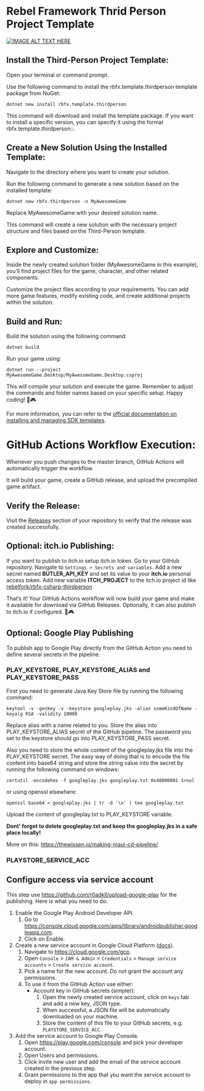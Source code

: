 # Rebel Framework Thrid Person Project Template

[![IMAGE ALT TEXT HERE](https://img.youtube.com/vi/tzlmrk5sSJY/0.jpg)](https://www.youtube.com/watch?v=tzlmrk5sSJY)

## Install the Third-Person Project Template:

Open your terminal or command prompt.

Use the following command to install the rbfx.template.thirdperson template package from NuGet:

```
dotnet new install rbfx.template.thirdperson
```

This command will download and install the template package. If you want to install a specific version, you can specify it using the format rbfx.template.thirdperson::<package-version>.

## Create a New Solution Using the Installed Template:

Navigate to the directory where you want to create your solution.

Run the following command to generate a new solution based on the installed template:

```
dotnet new rbfx.thirdperson -n MyAwesomeGame
```

Replace MyAwesomeGame with your desired solution name.

This command will create a new solution with the necessary project structure and files based on the Third-Person template.

## Explore and Customize:

Inside the newly created solution folder (MyAwesomeGame in this example), you’ll find project files for the game, character, and other related components.

Customize the project files according to your requirements. You can add more game features, modify existing code, and create additional projects within the solution.

## Build and Run:

Build the solution using the following command:

```
dotnet build
```

Run your game using:

```
dotnet run --project MyAwesomeGame.Desktop/MyAwesomeGame.Desktop.csproj
```

This will compile your solution and execute the game.
Remember to adjust the commands and folder names based on your specific setup. Happy coding! 🚀🎮

For more information, you can refer to the [official documentation on installing and managing SDK templates](https://learn.microsoft.com/en-us/dotnet/core/install/templates).

# GitHub Actions Workflow Execution:

Whenever you push changes to the master branch, GitHub Actions will automatically trigger the workflow.

It will build your game, create a GitHub release, and upload the precompiled game artifact.

## Verify the Release:

Visit the [Releases](https://github.com/rbfx/rbfx-csharp-thirdperson/releases) section of your repository to verify that the release was created successfully.

## Optional: itch.io Publishing:

If you want to publish to itch.io setup itch.io token. Go to your GitHub repository.
Navigate to ```Settings > Secrets and variables```.
Add a new secret named **BUTLER_API_KEY** and set its value to your **itch.io** personal access token.
Add new variable **ITCH_PROJECT**  to the itch.io project id like [rebelfork/rbfx-csharp-thirdperson](https://rebelfork.itch.io/rbfx-csharp-thirdperson)

That’s it! Your GitHub Actions workflow will now build your game and make it available for download via GitHub Releases. Optionally, it can also publish to itch.io if configured. 🚀🎮

## Optional: Google Play Publishing

To publish app to Google Play directly from the GitHub Action you need to define several secrets in the pipeline.

### PLAY_KEYSTORE, PLAY_KEYSTORE_ALIAS and PLAY_KEYSTORE_PASS

First you need to generate Java Key Store file by running the following command:

```shell
keytool -v -genkey -v -keystore googleplay.jks -alias someKindOfName -keyalg RSA -validity 10000
```

Replace alias with a name related to you. Store the alias into PLAY_KEYSTORE_ALIAS secret of the GitHub pipeline. The password you set to the keystore should go into PLAY_KEYSTORE_PASS secret.

Also you need to store the whole content of the googleplay.jks file into the PLAY_KEYSTORE secret. The easy way of doing that is to encode the file content into base64 string and store the string value into the secret by running the following command on windows:

```shell
certutil -encodehex -f googleplay.jks googleplay.txt 0x40000001 1>nul
```

or using openssl elsewhere:

```shell
openssl base64 < googleplay.jks | tr -d '\n' | tee googleplay.txt
```

Upload the content of googleplay.txt to PLAY_KEYSTORE variable. 

**Dont' forget to delete googleplay.txt and keep the googleplay.jks in a safe place locally!**

More on this: https://thewissen.io/making-maui-cd-pipeline/

### PLAYSTORE_SERVICE_ACC

## Configure access via service account

This step use https://github.com/r0adkll/upload-google-play for the publishing. Here is what you need to do:

1. Enable the Google Play Android Developer API.
   1. Go to https://console.cloud.google.com/apis/library/androidpublisher.googleapis.com.
   1. Click on Enable.
1. Create a new service account in Google Cloud Platform ([docs](https://developers.google.com/android-publisher/getting_started#service-account)).
   1. Navigate to https://cloud.google.com/gcp.
   1. Open `Console` > `IAM & Admin` > `Credentials` > `Manage service accounts` > `Create service account`.
   1. Pick a name for the new account. Do not grant the account any permissions.
   1. To use it from the GitHub Action use either:
      - Account key in GitHub secrets (simpler):
        1. Open the newly created service account, click on `keys` tab and add a new key, JSON type.
        1. When successful, a JSON file will be automatically downloaded on your machine.
        1. Store the content of this file to your GitHub secrets, e.g. `PLAYSTORE_SERVICE_ACC`.
1. Add the service account to Google Play Console.
   1. Open https://play.google.com/console and pick your developer account.
   1. Open Users and permissions.
   1. Click invite new user and add the email of the service account created in the previous step.
   1. Grant permissions to the app that you want the service account to deploy in `app permissions`.
